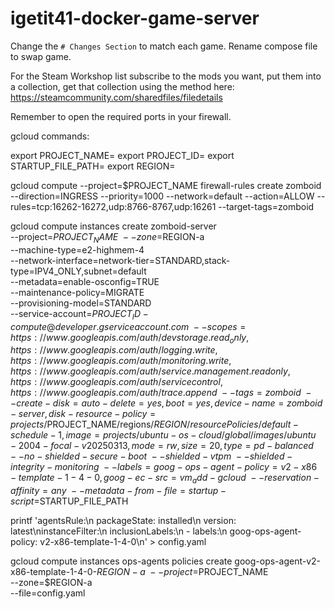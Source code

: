 # igetit41-docker-game-server

Change the ```# Changes Section``` to match each game. Rename compose file to swap game.

For the Steam Workshop list subscribe to the mods you want, put them into a collection, get that collection using the method here: https://steamcommunity.com/sharedfiles/filedetails

Remember to open the required ports in your firewall.

gcloud commands:

export PROJECT_NAME=<your project name>
export PROJECT_ID=<your project id>
export STARTUP_FILE_PATH=<path to startup script>
export REGION=<your region>

gcloud compute --project=$PROJECT_NAME firewall-rules create zomboid --direction=INGRESS --priority=1000 --network=default --action=ALLOW --rules=tcp:16262-16272,udp:8766-8767,udp:16261 --target-tags=zomboid

gcloud compute instances create zomboid-server \
    --project=$PROJECT_NAME \
    --zone=$REGION-a \
    --machine-type=e2-highmem-4 \
    --network-interface=network-tier=STANDARD,stack-type=IPV4_ONLY,subnet=default \
    --metadata=enable-osconfig=TRUE \
    --maintenance-policy=MIGRATE \
    --provisioning-model=STANDARD \
    --service-account=$PROJECT_ID-compute@developer.gserviceaccount.com \
    --scopes=https://www.googleapis.com/auth/devstorage.read_only,https://www.googleapis.com/auth/logging.write,https://www.googleapis.com/auth/monitoring.write,https://www.googleapis.com/auth/service.management.readonly,https://www.googleapis.com/auth/servicecontrol,https://www.googleapis.com/auth/trace.append \
    --tags=zomboid \
    --create-disk=auto-delete=yes,boot=yes,device-name=zomboid-server,disk-resource-policy=projects/$PROJECT_NAME/regions/$REGION/resourcePolicies/default-schedule-1,image=projects/ubuntu-os-cloud/global/images/ubuntu-2004-focal-v20250313,mode=rw,size=20,type=pd-balanced \
    --no-shielded-secure-boot \
    --shielded-vtpm \
    --shielded-integrity-monitoring \
    --labels=goog-ops-agent-policy=v2-x86-template-1-4-0,goog-ec-src=vm_add-gcloud \
    --reservation-affinity=any \
    --metadata-from-file=startup-script=$STARTUP_FILE_PATH
    
printf 'agentsRule:\n  packageState: installed\n  version: latest\ninstanceFilter:\n  inclusionLabels:\n  - labels:\n      goog-ops-agent-policy: v2-x86-template-1-4-0\n' > config.yaml

gcloud compute instances ops-agents policies create goog-ops-agent-v2-x86-template-1-4-0-$REGION-a \
    --project=$PROJECT_NAME \
    --zone=$REGION-a \
    --file=config.yaml

